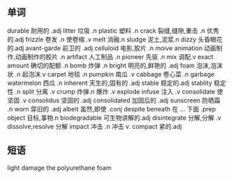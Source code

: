 ## 单词
durable 耐用的 .adj
litter 垃圾 .n
plastic 塑料 .n
crack 裂缝,缝隙,重击 .n 优秀的.adj
frizzle 卷发 .n 使卷缩 .v
melt 消融.n
sludge 泥土,泥浆.n
dizzy 头昏眼花的.adj
avant-garde 前卫的 .adj
celluloid 电影,胶片 .n moive
animation 动画制作,动画制作的胶片 .n
artifact 人工制品 .n
pioneer 先驱 .n
mix 调配.v
exact amount 确切的配额 .n 
bomb 炸弹 .n
bright 明亮的,鲜艳的 .adj
foam 泡沫,泡沫状 .n 起泡沫.v
carpet 地毯 .n
pumpkin 南瓜 .v
cabbage 卷心菜 .n garbage
watermelon 西瓜 .n
inherent 天生的,固有的 .adj
stable 稳定的.adj stablity 稳定性 .n
split 分离 .v
crump 炸弹.n 爆炸 .v explode
infuse 注入 .v
consolidate 使坚固 .v  consolidus 坚固的 .adj  consolidated 加固后的 .adj
sunscreen 防晒霜 .n
worn 穿旧的 .adj
albeit 虽然,即使 .conj despite
beneath 在 ... 下面 .prep
object 目标,事物.n
biodegradable 可生物讲解的.adj
disintegrate 分解,分解 .v dissolve,resolve 分解
impact 冲击 .n 冲击 v. compact 紧的.adj


## 短语
light damage
the polyurethane foam

